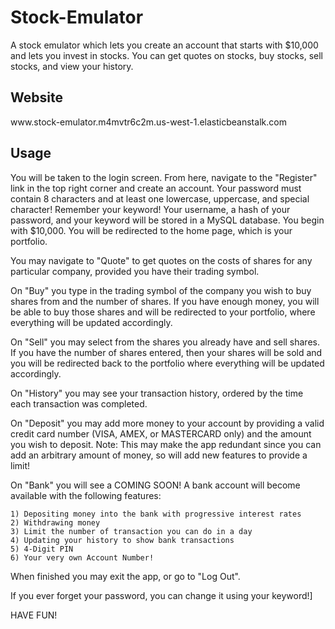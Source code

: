 # Stock-Emulator
A stock emulator which lets you create an account that starts with $10,000 and lets you invest in stocks. You can get quotes on stocks, buy stocks, sell stocks, and view your history.

<h2> Website </h2>
www.stock-emulator.m4mvtr6c2m.us-west-1.elasticbeanstalk.com 

<h2> Usage </h2>
You will be taken to the login screen. From here, navigate to the "Register" link in the top right corner and create an account. Your password must contain 8 characters and at least one lowercase, uppercase, and special character! Remember your keyword! Your username, a hash of your password, and your keyword will be stored in a MySQL database. You begin with $10,000. You will be redirected to the home page, which is your portfolio.

You may navigate to "Quote" to get quotes on the costs of shares for any particular company, provided you have their trading symbol.

On "Buy" you type in the trading symbol of the company you wish to buy shares from and the number of shares. If you have enough money, you will be able to buy those shares and will be redirected to your portfolio, where everything will be updated accordingly.

On "Sell" you may select from the shares you already have and sell shares. If you have the number of shares entered, then your shares will be sold and you will be redirected back to the portfolio where everything will be updated accordingly.

On "History" you may see your transaction history, ordered by the time each transaction was completed.

On "Deposit" you may add more money to your account by providing a valid credit card number (VISA, AMEX, or MASTERCARD only) and the amount you wish to deposit.
Note: This may make the app redundant since you can add an arbitrary amount of money, so will add new features to provide a limit!

On "Bank" you will see a COMING SOON! A bank account will become available with the following features:
 
    1) Depositing money into the bank with progressive interest rates
    2) Withdrawing money
    3) Limit the number of transaction you can do in a day
    4) Updating your history to show bank transactions
    5) 4-Digit PIN
    6) Your very own Account Number!
    
When finished you may exit the app, or go to "Log Out".

If you ever forget your password, you can change it using your keyword!]

HAVE FUN!
